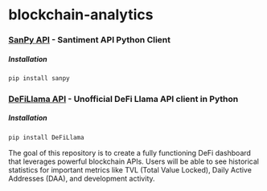 # blockchain-analytics
 
### [SanPy API](https://github.com/santiment/sanpy) - Santiment API Python Client

##### Installation

```bash
pip install sanpy
```

### [DeFiLlama API](https://pypi.org/project/DeFiLlama/) - Unofficial DeFi Llama API client in Python


##### Installation

```bash
pip install DeFiLlama
```

The goal of this repository is to create a fully functioning DeFi dashboard that leverages powerful blockchain APIs. Users will be able to see historical statistics for important metrics like TVL (Total Value Locked), Daily Active Addresses (DAA), and development activity.

